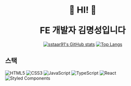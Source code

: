 <h1 align="center">👋 HI! 👋</p>FE 개발자 김명성입니다</h1>

<div align="center">
    
[![sstaar91's GitHub stats](https://github-readme-stats.vercel.app/api?username=sstaar91&show_icons=true&theme=highcontrast)](https://github.com/sstaar91/github-readme-stats)
[![Top Langs](https://github-readme-stats.vercel.app/api/top-langs/?username=sstaar91&layout=compact&theme=highcontrast&langs_count=8)](https://github.com/sstaar91/github-readme-stats)
    
</div>

<!-- ## 포트폴리오

[![Notion](https://img.shields.io/badge/Notion-%23000000.svg?style=for-the-badge&logo=notion&logoColor=white)](https://www.notion.so/KIM-MYUNG-SUNG-6166f7cb7478406fa018a536a2d3f532) -->

## 스택

![HTML5](https://img.shields.io/badge/html5-E34F26.svg?style=for-the-badge&logo=html5&logoColor=white)
![CSS3](https://img.shields.io/badge/css3-1572B6.svg?style=for-the-badge&logo=css3&logoColor=white)
![JavaScript](https://img.shields.io/badge/javascript-%23323330.svg?style=for-the-badge&logo=javascript&logoColor=%23F7DF1E)
![TypeScript](https://img.shields.io/badge/typescript-%23007ACC.svg?style=for-the-badge&logo=typescript&logoColor=white)
![React](https://img.shields.io/badge/react-%2320232a.svg?style=for-the-badge&logo=react&logoColor=%2361DAFB)
![Styled Components](https://img.shields.io/badge/styled--components-DB7093?style=for-the-badge&logo=styled-components&logoColor=white)


  
